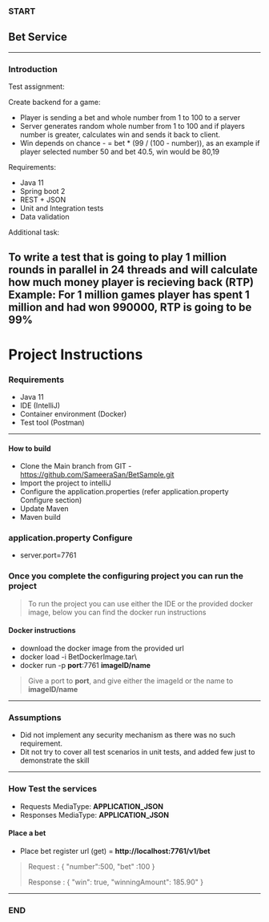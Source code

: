 ### START

## Bet Service
---
### Introduction

Test assignment:

Create backend for a game:

* Player is sending a bet and whole number from 1 to 100 to a server
* Server generates random whole number from 1 to 100 and if players number is greater, calculates win and sends it back to client.
* Win depends on chance - = bet * (99 / (100 - number)), as an example if player selected number 50 and bet 40.5, win would be 80,19

Requirements:

* Java 11
* Spring boot 2
* REST + JSON
* Unit and Integration tests
* Data validation

Additional task:

To write a test that is going to play 1 million rounds in parallel in 24 threads and will calculate how much money player is recieving back (RTP)
Example: For 1 million games player has spent 1 million and had won 990000, RTP is going to be 99%
---

# Project Instructions

### Requirements

- Java 11
- IDE (IntelliJ)
- Container environment (Docker)
- Test tool (Postman)
---

#### How to build

- Clone the Main branch from  GIT - https://github.com/SameeraSan/BetSample.git
- Import the project to intelliJ
- Configure the application.properties (refer application.property Configure section)
- Update Maven
- Maven build

### application.property Configure

- server.port=7761

### Once you complete the configuring project you can run the project 
> To run the project you can use either the IDE or the provided docker image, below you can find the docker run instructions
> 
#### Docker instructions

- download the docker image from the provided url 
- docker load -i BetDockerImage.tar\
- docker run -p **port**:7761 **imageID/name**
> Give a port to **port**, and give either the imageId or the name to **imageID/name**

--- 

### Assumptions
- Did not implement any security mechanism as there was no such requirement.
- Dit not try to cover all test scenarios in unit tests, and added few just to demonstrate the skill


---

### How Test the services

- Requests MediaType: **APPLICATION_JSON**
- Responses MediaType: **APPLICATION_JSON**

#### Place a bet
- Place bet register url (get) = **http://localhost:7761/v1/bet**
> Request : {
"number":500,
"bet" :100
}
> 
> Response : {
"win": true,
"winningAmount": 185.90"
}
> 

---

### END